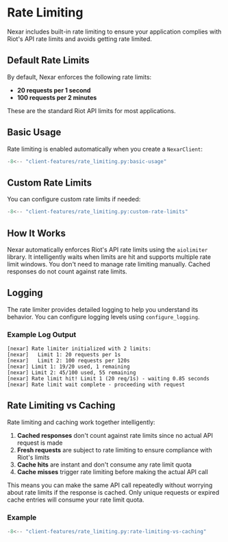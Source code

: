 # Rate Limiting

Nexar includes built-in rate limiting to ensure your application complies with Riot's API rate limits and avoids getting rate limited.

## Default Rate Limits

By default, Nexar enforces the following rate limits:

- **20 requests per 1 second**
- **100 requests per 2 minutes**

These are the standard Riot API limits for most applications.

## Basic Usage

Rate limiting is enabled automatically when you create a `NexarClient`:

```python
-8<-- "client-features/rate_limiting.py:basic-usage"
```

## Custom Rate Limits

You can configure custom rate limits if needed:

```python
-8<-- "client-features/rate_limiting.py:custom-rate-limits"
```

## How It Works

Nexar automatically enforces Riot's API rate limits using the `aiolimiter` library. It intelligently waits when limits are hit and supports multiple rate limit windows. You don't need to manage rate limiting manually. Cached responses do not count against rate limits.

## Logging

The rate limiter provides detailed logging to help you understand its behavior. You can configure logging levels using `configure_logging`.

### Example Log Output
```
[nexar] Rate limiter initialized with 2 limits:
[nexar]   Limit 1: 20 requests per 1s
[nexar]   Limit 2: 100 requests per 120s
[nexar] Limit 1: 19/20 used, 1 remaining
[nexar] Limit 2: 45/100 used, 55 remaining
[nexar] Rate limit hit! Limit 1 (20 req/1s) - waiting 0.85 seconds
[nexar] Rate limit wait complete - proceeding with request
```

## Rate Limiting vs Caching

Rate limiting and caching work together intelligently:

1. **Cached responses** don't count against rate limits since no actual API request is made
2. **Fresh requests** are subject to rate limiting to ensure compliance with Riot's limits
3. **Cache hits** are instant and don't consume any rate limit quota
4. **Cache misses** trigger rate limiting before making the actual API call

This means you can make the same API call repeatedly without worrying about rate limits if the response is cached. Only unique requests or expired cache entries will consume your rate limit quota.

### Example
```python
-8<-- "client-features/rate_limiting.py:rate-limiting-vs-caching"
```